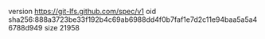 version https://git-lfs.github.com/spec/v1
oid sha256:888a3723be33f192b4c69ab6988dd4f0b7faf1e7d2c11e94baa5a5a46788d949
size 21958
